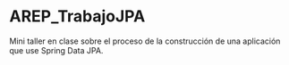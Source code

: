 # AREP_TrabajoJPA

Mini taller en clase sobre el proceso de la construcción de una aplicación que use Spring Data JPA.
